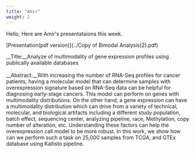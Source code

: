 ```yaml
---
title: "Amir"
weight: 2
---
```


Hello, Here are Amir's presentataions this week.

[Presentation(pdf version)](../Copy of Bimodal Analysis(2).pdf)

__Title:__Analyze of multimodality of gene expression profiles using publically available databases
</br>
</br>
__Abstract:__With increasing the number of RNA-Seq profiles for cancer patients, having a molecular model that can determine samples with overexpression signature based on RNA-Seq data can be helpful for diagnosing early-stage cancers. This model can perform on genes with multimodality distributions. On the other hand, a gene expression can have a multimodality distribution which can drive from a variety of technical, molecular, and biological artifacts including a different study population, batch effect,  sequencing center, analyzing pipeline, race, Methylation, copy number of alteration, etc. Understanding these factors can help the overexpression call model to be more robust. In this work, we show how can we perform such a task on 25,000 samples from TCGA, and GTEx database using Kallisto pipeline.